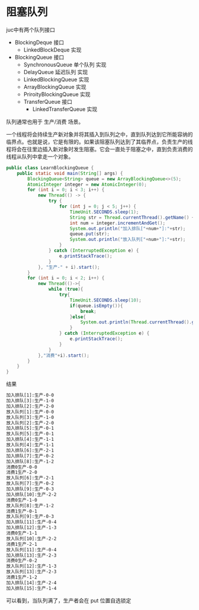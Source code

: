 # 阻塞队列

juc中有两个队列接口
- BlockingDeque  接口
  - LinkedBlockDeque 实现
- BlockingQueue  接口
  - SynchronousQueue 单个队列 实现
  - DelayQueue 延迟队列 实现
  - LinkedBlockingQueue 实现
  - ArrayBlockingQueue 实现
  - PriroityBlockingQueue 实现
  - TransferQueue 接口
    - LinkedTransferQueue 实现

队列通常也用于 生产/消费 场景。

一个线程将会持续生产新对象并将其插入到队列之中，直到队列达到它所能容纳的临界点。也就是说，它是有限的。如果该阻塞队列达到了其临界点，负责生产的线程将会在往里边插入新对象时发生阻塞。它会一直处于阻塞之中，直到负责消费的线程从队列中拿走一个对象。


```java
public class LearnBlockingQueue {
    public static void main(String[] args) {
        BlockingQueue<String> queue = new ArrayBlockingQueue<>(5);
        AtomicInteger integer = new AtomicInteger(0);
        for (int i = 0; i < 3; i++) {
            new Thread(() -> {
                try {
                    for (int j = 0; j < 5; j++) {
                        TimeUnit.SECONDS.sleep(1);
                        String str = Thread.currentThread().getName() + "-" + j;
                        int num = integer.incrementAndGet();
                        System.out.println("加入排队["+num+"]:"+str);
                        queue.put(str);
                        System.out.println("放入队列["+num+"]:"+str);
                    }
                } catch (InterruptedException e) {
                    e.printStackTrace();
                }
            }, "生产-" + i).start();
        }
        for (int i = 0; i < 2; i++) {
            new Thread(()->{
                while (true){
                    try{
                        TimeUnit.SECONDS.sleep(10);
                        if(queue.isEmpty()){
                            break;
                        }else{
                            System.out.println(Thread.currentThread().getName()+queue.take());
                        }
                    } catch (InterruptedException e) {
                        e.printStackTrace();
                    }
                }
            },"消费"+i).start();
        }
    }
}

```
结果
```bash
加入排队[1]:生产-0-0
加入排队[3]:生产-1-0
加入排队[2]:生产-2-0
放入队列[1]:生产-0-0
放入队列[3]:生产-1-0
放入队列[2]:生产-2-0
加入排队[5]:生产-0-1
放入队列[5]:生产-0-1
加入排队[4]:生产-1-1
放入队列[4]:生产-1-1
加入排队[6]:生产-2-1
加入排队[7]:生产-0-2
加入排队[8]:生产-1-2
消费0生产-0-0
消费1生产-2-0
放入队列[6]:生产-2-1
放入队列[7]:生产-0-2
加入排队[9]:生产-0-3
加入排队[10]:生产-2-2
消费0生产-1-0
放入队列[8]:生产-1-2
消费1生产-0-1
放入队列[9]:生产-0-3
加入排队[11]:生产-0-4
加入排队[12]:生产-1-3
消费0生产-1-1
放入队列[10]:生产-2-2
消费1生产-2-1
放入队列[11]:生产-0-4
加入排队[13]:生产-2-3
消费0生产-0-2
放入队列[12]:生产-1-3
放入队列[13]:生产-2-3
消费1生产-1-2
加入排队[14]:生产-2-4
加入排队[15]:生产-1-4
```

可以看到，当队列满了，生产者会在 put 位置自选锁定